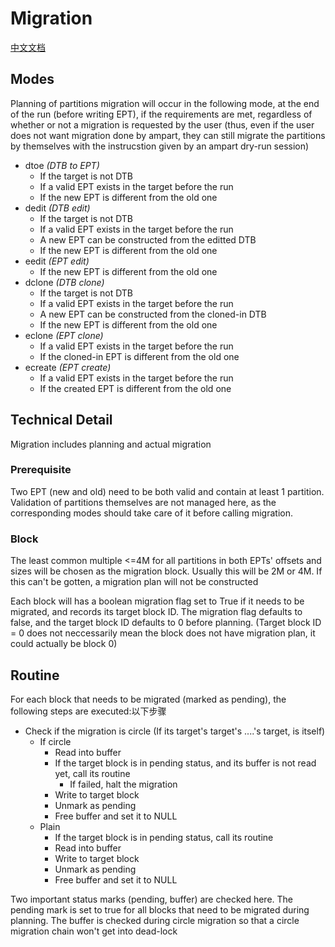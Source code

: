 # Migration
[中文文档](migration_cn.md)

## Modes
Planning of partitions migration will occur in the following mode, at the end of the run (before writing EPT), if the requirements are met, regardless of whether or not a migration is requested by the user (thus, even if the user does not want migration done by ampart, they can still migrate the partitions by themselves with the instrucstion given by an ampart dry-run session)

 - dtoe *(DTB to EPT)*
   - If the target is not DTB
   - If a valid EPT exists in the target before the run
   - If the new EPT is different from the old one
 - dedit *(DTB edit)*
   - If the target is not DTB
   - If a valid EPT exists in the target before the run
   - A new EPT can be constructed from the editted DTB
   - If the new EPT is different from the old one
 - eedit *(EPT edit)*
   - If the new EPT is different from the old one
 - dclone *(DTB clone)*
   - If the target is not DTB
   - If a valid EPT exists in the target before the run
   - A new EPT can be constructed from the cloned-in DTB
   - If the new EPT is different from the old one
 - eclone *(EPT clone)*
   - If a valid EPT exists in the target before the run
   - If the cloned-in EPT is different from the old one
 - ecreate *(EPT create)*
   - If a valid EPT exists in the target before the run
   - If the created EPT is different from the old one

## Technical Detail
Migration includes planning and actual migration

### Prerequisite
Two EPT (new and old) need to be both valid and contain at least 1 partition. Validation of partitions themselves are not managed here, as the corresponding modes should take care of it before calling migration.

### Block
The least common multiple <=4M for all partitions in both EPTs' offsets and sizes will be chosen as the migration block. Usually this will be 2M or 4M. If this can't be gotten, a migration plan will not be constructed

Each block will has a boolean migration flag set to True if it needs to be migrated, and records its target block ID. The migration flag defaults to false, and the target block ID defaults to 0 before planning. (Target block ID = 0 does not neccessarily mean the block does not have migration plan, it could actually be block 0)

## Routine
For each block that needs to be migrated (marked as pending), the following steps are executed:以下步骤
 - Check if the migration is circle (If its target's target's ....'s target, is itself)
   - If circle
     - Read into buffer
     - If the target block is in pending status, and its buffer is not read yet, call its routine
       - If failed, halt the migration
     - Write to target block
     - Unmark as pending
     - Free buffer and set it to NULL
   - Plain
     - If the target block is in pending status, call its routine
     - Read into buffer
     - Write to target block
     - Unmark as pending
     - Free buffer and set it to NULL
   
Two important status marks (pending, buffer) are checked here. The pending mark is set to true for all blocks that need to be migrated during planning. The buffer is checked during circle migration so that a circle migration chain won't get into dead-lock
